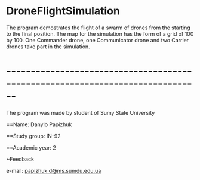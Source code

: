 # DroneFlightSimulation
The program demostrates the flight of a swarm of drones from the starting to the final position.
The map for the simulation has the form of a grid of 100 by 100.
One Commander drone, one Communicator drone and two Carrier drones take part in the simulation.
# ------------------------------------------------------------------------------
The program was made by student of Sumy State University

==Name: Danylo Papizhuk

==Study group: IN-92

==Academic year: 2

~Feedback

e-mail: papizhuk.d@ms.sumdu.edu.ua
